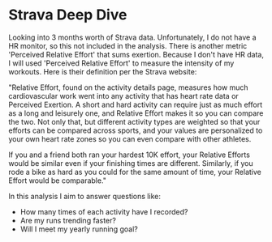 # Strava Deep Dive
Looking into 3 months worth of Strava data. Unfortunately, I do not have a HR monitor, so this not included in the analysis. There is another metric 'Perceived Relative Effort' that sums exertion. Because I don't have HR data, I will used 'Perceived Relative Effort' to measure the intensity of my workouts. Here is their definition per the Strava website: 

"Relative Effort, found on the activity details page, measures how much cardiovascular work went into any activity that has heart rate data or Perceived Exertion. A short and hard activity can require just as much effort as a long and leisurely one, and Relative Effort makes it so you can compare the two. Not only that, but different activity types are weighted so that your efforts can be compared across sports, and your values are personalized to your own heart rate zones so you can even compare with other athletes.

If you and a friend both ran your hardest 10K effort, your Relative Efforts would be similar even if your finishing times are different. Similarly, if you rode a bike as hard as you could for the same amount of time, your Relative Effort would be comparable."

In this analysis I aim to answer questions like:
- How many times of each activity have I recorded?
- Are my runs trending faster?
- Will I meet my yearly running goal?
